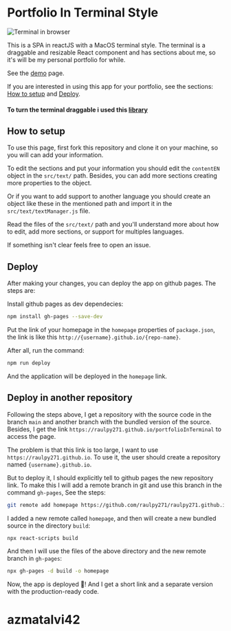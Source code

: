 # Portfolio In Terminal Style

![Terminal in browser](/public/example.gif)

This is a SPA in reactJS with a MacOS terminal style. The terminal is a draggable and resizable React component and has sections about me, so it's will be my personal portfolio for while.

See the [demo](https://raulpy271.github.io) page.

If you are interested in using this app for your portfolio, see the sections: [How to setup](#how-to-setup) and [Deploy](#deploy).

#### To turn the terminal draggable i used this [library](https://github.com/raulpy271/DraggableDialog)

## How to setup

To use this page, first fork this repository and clone it on your machine, so you will can add your information.

To edit the sections and put your information you should edit the `contentEN` object in the `src/text/` path. Besides, you can add more sections creating more properties to the object.

Or if you want to add support to another language you should create an object like these in the mentioned path and import it in the `src/text/textManager.js` file.

Read the files of the `src/text/` path and you'll understand more about how to edit, add more sections, or support for multiples languages.

If something isn't clear feels free to open an issue.

## Deploy

After making your changes, you can deploy the app on github pages. The steps are:

Install github pages as dev dependecies:

```sh
npm install gh-pages --save-dev
```

Put the link of your homepage in the `homepage` properties of `package.json`, the link is like this `http://{username}.github.io/{repo-name}`.

After all, run the command:

```sh
npm run deploy
```

And the application will be deployed in the `homepage` link.

## Deploy in another repository

Following the steps above, I get a repository with the source code in the branch `main` and another branch with the bundled version of the source. Besides, I get the link `https://raulpy271.github.io/portfolioInTerminal` to access the page.

The problem is that this link is too large, I want to use `https://raulpy271.github.io`. To use it, the user should create a repository named `{username}.github.io`.

But to deploy it, I should explicitly tell to github pages the new repository link. To make this I will add a remote branch in git and use this branch in the command `gh-pages`, See the steps:

```sh
git remote add homepage https://github.com/raulpy271/raulpy271.github.io
```

I added a new remote called `homepage`, and then will create a new bundled source in the directory `build`:

```sh
npx react-scripts build
```

And then I will use the files of the above directory and the new remote branch in `gh-pages`:

```sh
npx gh-pages -d build -o homepage
```

Now, the app is deployed 🚀! And I get a short link and a separate version with the production-ready code.

# azmatalvi42
